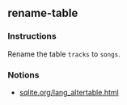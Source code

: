 ## rename-table

### Instructions

Rename the table `tracks` to `songs`.

### Notions

- [sqlite.org/lang_altertable.html](https://sqlite.org/lang_altertable.html)
